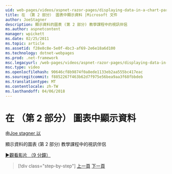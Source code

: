 ```yaml
---
uid: web-pages/videos/aspnet-razor-pages/displaying-data-in-a-chart-part-2
title: 在 （第 2 部分） 圖表中顯示資料 |Microsoft 文件
author: JoeStagner
description: 顯示資料的圖表 (第 2 部分) 教學課程中的視訊伴侶
ms.author: aspnetcontent
manager: wpickett
ms.date: 02/25/2011
ms.topic: article
ms.assetid: f28e8c8e-5e0f-4bc3-af69-2e6e18a6d100
ms.technology: dotnet-webpages
ms.prod: .net-framework
msc.legacyurl: /web-pages/videos/aspnet-razor-pages/displaying-data-in-a-chart-part-2
msc.type: video
ms.openlocfilehash: 90646cf8b9874f0a8ede1133eb2aa555bc417eac
ms.sourcegitcommit: f8852267f463b62d7f975e56bea9aa3f68fbbdeb
ms.translationtype: MT
ms.contentlocale: zh-TW
ms.lasthandoff: 04/06/2018
---
```

<a name="displaying-data-in-a-chart-part-2"></a>在 （第 2 部分） 圖表中顯示資料
====================
由[Joe stagner 以](https://github.com/JoeStagner)

顯示資料的圖表 (第 2 部分) 教學課程中的視訊伴侶

[&#9654;觀看影片 （9 分鐘）](https://channel9.msdn.com/Blogs/ASP-NET-Site-Videos/displaying-data-in-a-chart-part-2)

> [!div class="step-by-step"]
> [上一頁](displaying-data-in-a-chart-part-1.md)
> [下一頁](working-with-files.md)
